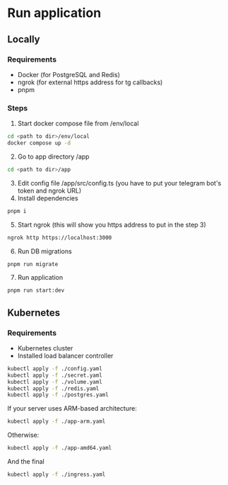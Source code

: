 # Run application

## Locally

### Requirements
- Docker (for PostgreSQL and Redis)
- ngrok (for external https address for tg callbacks)
- pnpm

### Steps
1. Start docker compose file from /env/local
```bash
cd <path to dir>/env/local
docker compose up -d
```
2. Go to app directory <path to dir>/app
```bash
cd <path to dir>/app
```
3. Edit config file <path to dir>/app/src/config.ts (you have to put your telegram bot's token and ngrok URL)
4. Install dependencies
```bash
pnpm i
```
5. Start ngrok (this will show you https address to put in the step 3)
```bash
ngrok http https://localhost:3000
```
6. Run DB migrations
```bash
pnpm run migrate
```
7. Run application
```bash
pnpm run start:dev
```

## Kubernetes

### Requirements
- Kubernetes cluster
- Installed load balancer controller

```bash
kubectl apply -f ./config.yaml
kubectl apply -f ./secret.yaml
kubectl apply -f ./volume.yaml
kubectl apply -f ./redis.yaml
kubectl apply -f ./postgres.yaml
```

If your server uses ARM-based architecture:
```bash
kubectl apply -f ./app-arm.yaml
```
Otherwise:
```bash
kubectl apply -f ./app-amd64.yaml
```

And the final
```bash
kubectl apply -f ./ingress.yaml
```
